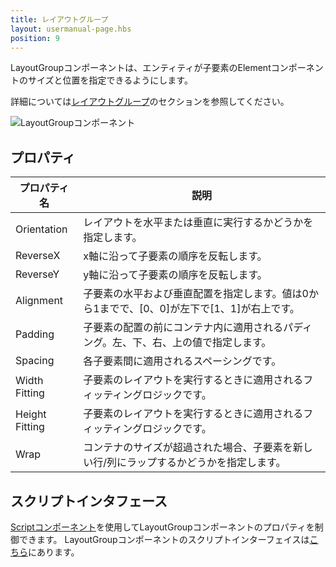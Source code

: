 ```yaml
---
title: レイアウトグループ
layout: usermanual-page.hbs
position: 9
---
```


LayoutGroupコンポーネントは、エンティティが子要素のElementコンポーネントのサイズと位置を指定できるようにします。

詳細については[レイアウトグループ][0]のセクションを参照してください。

![LayoutGroupコンポーネント][1]

## プロパティ

| プロパティ名       | 説明 |
|----------------|-------------|
| Orientation    | レイアウトを水平または垂直に実行するかどうかを指定します。 |
| ReverseX       | x軸に沿って子要素の順序を反転します。 |
| ReverseY       | y軸に沿って子要素の順序を反転します。 |
| Alignment      | 子要素の水平および垂直配置を指定します。値は0から1までで、[0、0]が左下で[1、1]が右上です。 |
| Padding        | 子要素の配置の前にコンテナ内に適用されるパディング。左、下、右、上の値で指定します。 |
| Spacing        | 各子要素間に適用されるスペーシングです。 |
| Width Fitting  | 子要素のレイアウトを実行するときに適用されるフィッティングロジックです。 |
| Height Fitting | 子要素のレイアウトを実行するときに適用されるフィッティングロジックです。 |
| Wrap           | コンテナのサイズが超過された場合、子要素を新しい行/列にラップするかどうかを指定します。 |

## スクリプトインタフェース

[Scriptコンポーネント][2]を使用してLayoutGroupコンポーネントのプロパティを制御できます。 LayoutGroupコンポーネントのスクリプトインターフェイスは[こちら][3]にあります。

[0]: /user-manual/user-interface/layout-groups
[1]: /images/user-manual/scenes/components/component-layoutgroup.png
[2]: /user-manual/packs/components/script
[3]: /api/pc.LayoutGroupComponent.html
